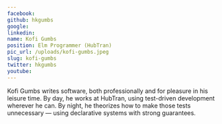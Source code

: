 ```yaml
---
facebook: 
github: hkgumbs
google: 
linkedin: 
name: Kofi Gumbs
position: Elm Programmer (HubTran)
pic_url: /uploads/kofi-gumbs.jpeg
slug: kofi-gumbs
twitter: hkgumbs
youtube: 
---
```

<p>Kofi Gumbs writes software, both professionally and for pleasure in his leisure time. By day, he works at HubTran, using test-driven development wherever he can. By night, he theorizes how to make those tests unnecessary &mdash; using declarative systems with strong guarantees.</p>
